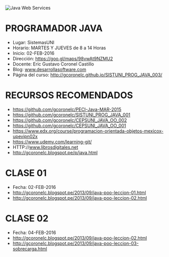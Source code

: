 ![Java Web Services](https://raw.githubusercontent.com/gcoronelc/SISTUNI_PROG_JAVA_003/master/ProgJava.jpg)


# PROGRAMADOR JAVA

- Lugar: SistemasUNI
- Horario: MARTES Y JUEVES de 8 a 14 Horas
- Inicio: 02-FEB-2016
- Dirección: https://goo.gl/maps/98vwAt9NZMU2
- Docente: Eric Gustavo Coronel Castillo
- Blog: www.desarrollasoftware.com
- Página del curso: http://gcoronelc.github.io/SISTUNI_PROG_JAVA_003/


# RECURSOS RECOMENDADOS

- https://github.com/gcoronelc/PECI-Java-MAR-2015
- https://github.com/gcoronelc/SISTUNI_PROG_JAVA_001
- https://github.com/gcoronelc/CEPSUNI_JAVA_OO_002
- https://github.com/gcoronelc/CEPSUNI_JAVA_OO_001
- https://www.edx.org/course/programacion-orientada-objetos-mexicox-upevipn02x
- https://www.udemy.com/learning-git/
- HTTP://www.librosdigitales.net
- http://gcoronelc.blogspot.pe/p/java.html
 

# CLASE 01

- Fecha: 02-FEB-2016
- http://gcoronelc.blogspot.pe/2013/09/java-poo-leccion-01.html
- http://gcoronelc.blogspot.pe/2013/09/java-poo-leccion-02.html


# CLASE 02

- Fecha: 04-FEB-2016
- http://gcoronelc.blogspot.pe/2013/09/java-poo-leccion-02.html
- http://gcoronelc.blogspot.pe/2013/09/java-poo-leccion-03-sobrecarga.html



